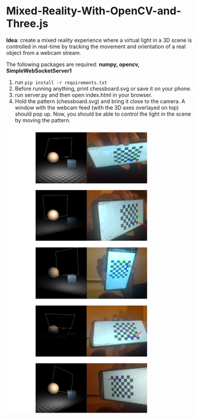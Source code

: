 # Mixed-Reality-With-OpenCV-and-Three.js
**Idea**: create a mixed reality experience where a virtual light in a 3D scene is controlled in real-time by tracking the movement and orientation of a real object from a webcam stream.

The following packages are required: **numpy, opencv, SimpleWebSocketServer1**
1. run `pip install -r requirements.txt`
2. Before running anything, print chessboard.svg or save it on your phone.
3. run server.py and then open index.html in your browser.
4. Hold the pattern (chessboard.svg) and bring it close to the camera. A window with the webcam feed (with the 3D axes overlayed on top) should pop up. Now, you should be able to control the light in the scene by moving the pattern. 

![interface](./demo/test.PNG)

